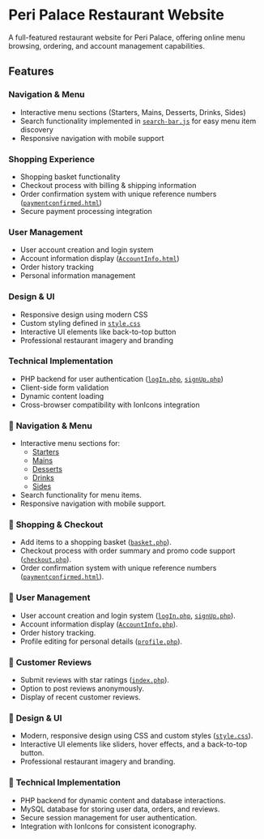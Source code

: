 # Peri Palace Restaurant Website

A full-featured restaurant website for Peri Palace, offering online menu browsing, ordering, and account management capabilities.

## Features

### Navigation & Menu
- Interactive menu sections (Starters, Mains, Desserts, Drinks, Sides)
- Search functionality implemented in [`search-bar.js`](assets/js/search-bar.js) for easy menu item discovery
- Responsive navigation with mobile support

### Shopping Experience
- Shopping basket functionality
- Checkout process with billing & shipping information
- Order confirmation system with unique reference numbers ([`paymentconfirmed.html`](paymentconfirmed.html))
- Secure payment processing integration

### User Management
- User account creation and login system
- Account information display ([`AccountInfo.html`](AccountInfo.html))
- Order history tracking
- Personal information management

### Design & UI
- Responsive design using modern CSS
- Custom styling defined in [`style.css`](assets/css/style.css)
- Interactive UI elements like back-to-top button
- Professional restaurant imagery and branding

### Technical Implementation
- PHP backend for user authentication ([`logIn.php`](logIn.php), [`signUp.php`](signUp.php))
- Client-side form validation
- Dynamic content loading
- Cross-browser compatibility with IonIcons integration
### 🌟 **Navigation & Menu**
- Interactive menu sections for:
  - [Starters](starters.php)
  - [Mains](mains.php)
  - [Desserts](desserts.php)
  - [Drinks](drinks.php)
  - [Sides](sides.php)
- Search functionality for menu items.
- Responsive navigation with mobile support.

### 🛒 **Shopping & Checkout**
- Add items to a shopping basket ([`basket.php`](basket.php)).
- Checkout process with order summary and promo code support ([`checkout.php`](checkout.php)).
- Order confirmation system with unique reference numbers ([`paymentconfirmed.html`](paymentconfirmed.html)).

### 👤 **User Management**
- User account creation and login system ([`logIn.php`](logIn.php), [`signUp.php`](signUp.php)).
- Account information display ([`AccountInfo.php`](AccountInfo.php)).
- Order history tracking.
- Profile editing for personal details ([`profile.php`](profile.php)).

### 💬 **Customer Reviews**
- Submit reviews with star ratings ([`index.php`](index.php)).
- Option to post reviews anonymously.
- Display of recent customer reviews.

### 🎨 **Design & UI**
- Modern, responsive design using CSS and custom styles ([`style.css`](assets/css/style.css)).
- Interactive UI elements like sliders, hover effects, and a back-to-top button.
- Professional restaurant imagery and branding.

### 🔧 **Technical Implementation**
- PHP backend for dynamic content and database interactions.
- MySQL database for storing user data, orders, and reviews.
- Secure session management for user authentication.
- Integration with IonIcons for consistent iconography.
